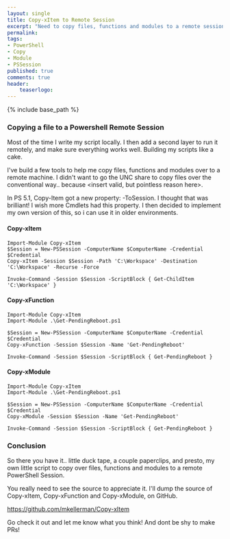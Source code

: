 ```yaml
---
layout: single
title: Copy-xItem to Remote Session
excerpt: "Need to copy files, functions and modules to a remote session using older versions of Powershell?"
permalink:
tags: 
- PowerShell
- Copy
- Module
- PSSession
published: true
comments: true
header:
    teaserlogo: 
---
```

{% include base_path %} 

### Copying a file to a Powershell Remote Session

Most of the time I write my script locally. I then add a second layer to run it remotely, and make sure everything works well. Building my scripts like a cake.

I've build a few tools to help me copy files, functions and modules over to a remote machine. I didn't want to go the UNC share to copy files over the conventional way.. because <insert valid, but pointless reason here>. 

In PS 5.1, Copy-Item got a new property: -ToSession. I thought that was brilliant! I wish more Cmdlets had this property. I then decided to implement my own version of this, so i can use it in older environments. 

#### Copy-xItem

````
Import-Module Copy-xItem
$Session = New-PSSession -ComputerName $ComputerName -Credential $Credential
Copy-xItem -Session $Session -Path 'C:\Workspace' -Destination 'C:\Workspace' -Recurse -Force

Invoke-Command -Session $Session -ScriptBlock { Get-ChildItem 'C:\Workspace' }
````

#### Copy-xFunction

````
Import-Module Copy-xItem
Import-Module .\Get-PendingReboot.ps1

$Session = New-PSSession -ComputerName $ComputerName -Credential $Credential
Copy-xFunction -Session $Session -Name 'Get-PendingReboot'

Invoke-Command -Session $Session -ScriptBlock { Get-PendingReboot }
````

#### Copy-xModule

````
Import-Module Copy-xItem
Import-Module .\Get-PendingReboot.ps1

$Session = New-PSSession -ComputerName $ComputerName -Credential $Credential
Copy-xModule -Session $Session -Name 'Get-PendingReboot'

Invoke-Command -Session $Session -ScriptBlock { Get-PendingReboot }
````

### Conclusion

So there you have it.. little duck tape, a couple paperclips, and presto, my own little script to copy over files, functions and modules to a remote PowerShell Session. 

You really need to see the source to appreciate it. I'll dump the source of Copy-xItem, Copy-xFunction and Copy-xModule, on GitHub. 

https://github.com/mkellerman/Copy-xItem

Go check it out and let me know what you think! And dont be shy to make PRs!
